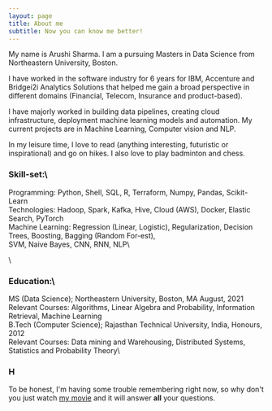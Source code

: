 ```yaml
---
layout: page
title: About me
subtitle: Now you can know me better!
---
```


My name is Arushi Sharma. I am a pursuing Masters in Data Science from Northeastern University, Boston. <br/>

I have worked in the software industry for 6 years for IBM, Accenture and Bridgei2i Analytics Solutions that helped me gain a broad perspective in different domains (Financial, Telecom, Insurance and product-based). <br/>  

I have majorly worked in building data pipelines, creating cloud infrastructure, deployment machine learning models and automation. My current projects are in Machine Learning, Computer vision and NLP. <br/>

In my leisure time, I love to read (anything interesting, futuristic or inspirational) and go on hikes. I also love to play badminton and chess.  
   
    
      
      


### Skill-set:\
Programming: Python, Shell, SQL, R, Terraform, Numpy, Pandas, Scikit-Learn\
Technologies: Hadoop, Spark, Kafka, Hive, Cloud (AWS), Docker, Elastic Search, PyTorch\
Machine Learning: Regression (Linear, Logistic), Regularization, Decision Trees, Boosting, Bagging (Random For-est),\
 					SVM, Naive Bayes, CNN, RNN, NLP\

\
  
  
### Education:\
MS (Data Science); Northeastern University, Boston, MA August, 2021 \
	Relevant Courses: Algorithms, Linear Algebra and Probability, Information Retrieval, Machine Learning\
B.Tech (Computer Science); Rajasthan Technical University, India, Honours, 2012\
	Relevant Courses: Data mining and Warehousing, Distributed Systems, Statistics and Probability Theory\

  
  
### H

To be honest, I'm having some trouble remembering right now, so why don't you just watch [my movie](https://en.wikipedia.org/wiki/The_Princess_Bride_%28film%29) and it will answer **all** your questions.
